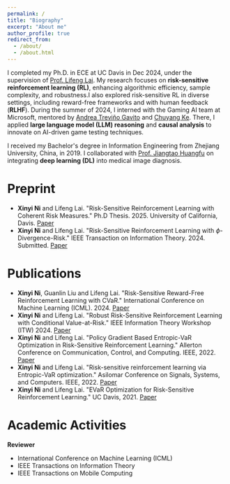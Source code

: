 ```yaml
---
permalink: /
title: "Biography"
excerpt: "About me"
author_profile: true
redirect_from: 
  - /about/
  - /about.html
---
```


I completed my Ph.D. in ECE at UC Davis in Dec 2024, under the supervision of [Prof. Lifeng Lai](https://scholar.google.com/citations?user=gOhaCfUAAAAJ&hl=en). My research focuses on **risk-sensitive reinforcement learning (RL)**, enhancing algorithmic efficiency, sample complexity, and robustness.I also explored risk-sensitive RL in diverse settings, including reward-free frameworks and with human feedback (**RLHF**). During the summer of 2024, I interned with the Gaming AI team at Microsoft, mentored by [Andrea Treviño Gavito](https://www.linkedin.com/in/andrea-trevino-gavito/) and [Chuyang Ke](https://scholar.google.com/citations?user=ITt3x3MAAAAJ&hl=en). There, I applied **large language model (LLM) reasoning** and **causal analysis** to innovate on AI-driven game testing techniques.

I received my Bachelor's degree in Information Engineering from Zhejiang University, China, in 2019. I collaborated with [Prof. Jiangtao Huangfu](https://person.zju.edu.cn/en/huangfujt) on integrating **deep learning (DL)** into medical image diagnosis.


Preprint
======
- **Xinyi Ni** and Lifeng Lai. "Risk-Sensitive Reinforcement Learning with Coherent Risk Measures." Ph.D Thesis. 2025. University of California, Davis. [Paper](https://faculty.engineering.ucdavis.edu/lai/wp-content/uploads/sites/38/2025/01/XinyiNi_thesis.pdf)
- **Xinyi Ni** and Lifeng Lai. "Risk-Sensitive Reinforcement Learning with $\phi$-Divergence-Risk." IEEE Transaction on Information Theory. 2024. Submitted. [Paper](https://faculty.engineering.ucdavis.edu/lai/wp-content/uploads/sites/38/2024/11/TIT_submission.pdf)

Publications
======
- **Xinyi Ni**, Guanlin Liu and Lifeng Lai. "Risk-Sensitive Reward-Free Reinforcement Learning with CVaR." International Conference on Machine Learning (ICML). 2024. [Paper](https://scholar.google.com/citations?user=30opUTcAAAAJ&hl=en)
- **Xinyi Ni** and Lifeng Lai. "Robust Risk-Sensitive Reinforcement Learning with Conditional Value-at-Risk." IEEE Information Theory Workshop (ITW) 2024. [Paper](https://arxiv.org/abs/2405.01718)
- **Xinyi Ni** and Lifeng Lai. "Policy Gradient Based Entropic-VaR Optimization in Risk-Sensitive Reinforcement Learning." Allerton Conference on Communication, Control, and Computing. IEEE, 2022. [Paper](https://ieeexplore.ieee.org/abstract/document/9929368)
- **Xinyi Ni** and Lifeng Lai. "Risk-sensitive reinforcement learning via Entropic-VaR optimization." Asilomar Conference on Signals, Systems, and Computers. IEEE, 2022. [Paper](https://ieeexplore.ieee.org/abstract/document/10052026)
- **Xinyi Ni** and Lifeng Lai. "EVaR Optimization for Risk-Sensitive Reinforcement Learning." UC Davis, 2021. [Paper](https://faculty.engineering.ucdavis.edu/lai/wp-content/uploads/sites/38/2022/02/paper_v13.pdf)


Academic Activities
======
**Reviewer**
- International Conference on Machine Learning (ICML)
- IEEE Transactions on Information Theory
- IEEE Transactions on Mobile Computing
